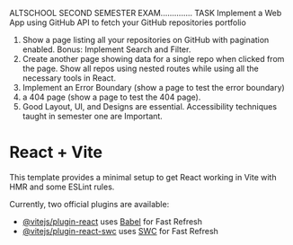 ALTSCHOOL SECOND SEMESTER EXAM..............
TASK
Implement a Web App using GitHub API to fetch your GitHub repositories portfolio

1. Show a page listing all your repositories on GitHub with pagination enabled. Bonus: Implement Search and Filter. 
2. Create another page showing data for a single repo when clicked from the page. Show all repos using nested routes while using all the necessary tools in React. 
3. Implement an Error Boundary (show a page to test the error boundary) 
4. a 404 page  (show a page to test the 404 page). 
5. Good Layout, UI, and Designs are essential. Accessibility techniques taught in semester one are Important. 


# React + Vite

This template provides a minimal setup to get React working in Vite with HMR and some ESLint rules.

Currently, two official plugins are available:

- [@vitejs/plugin-react](https://github.com/vitejs/vite-plugin-react/blob/main/packages/plugin-react/README.md) uses [Babel](https://babeljs.io/) for Fast Refresh
- [@vitejs/plugin-react-swc](https://github.com/vitejs/vite-plugin-react-swc) uses [SWC](https://swc.rs/) for Fast Refresh
